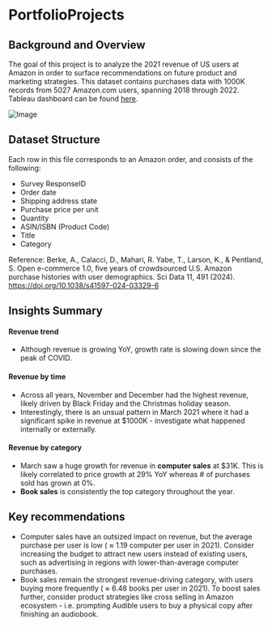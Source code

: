 # PortfolioProjects


## Background and Overview

The goal of this project is to analyze the 2021 revenue of US users at Amazon in order to surface recommendations on future product and marketing strategies. This dataset contains purchases data with 1000K records from 5027 Amazon.com users, spanning 2018 through 2022. 
Tableau dashboard can be found [here](https://public.tableau.com/app/profile/shin.p1459/viz/AmazonRevenueAnalysis2021/AmazonRevenueAnalysis).

![Image](https://github.com/user-attachments/assets/9dbba1c9-7401-4c15-adc8-05da4b05dca8)


## Dataset Structure

Each row in this file corresponds to an Amazon order, and consists of the following: 
- Survey ResponseID
- Order date
- Shipping address state
- Purchase price per unit
- Quantity
- ASIN/ISBN (Product Code)
- Title
- Category

Reference:
Berke, A., Calacci, D., Mahari, R. Yabe, T., Larson, K., & Pentland, S. Open e-commerce 1.0, five years of crowdsourced U.S. Amazon purchase histories with user demographics. Sci Data 11, 491 (2024). https://doi.org/10.1038/s41597-024-03329-6


## Insights Summary

#### Revenue trend
- Although revenue is growing YoY, growth rate is slowing down since the peak of COVID.

#### Revenue by time
- Across all years, November and December had the highest revenue, likely driven by Black Friday and the Christmas holiday season.
- Interestingly, there is an unsual pattern in March 2021 where it had a significant spike in revenue at $1000K - investigate what happened internally or externally.

#### Revenue by category
- March saw a huge growth for revenue in **computer sales** at $31K. This is likely correlated to price growth at 29% YoY whereas # of purchases sold has grown at 0%.
- **Book sales** is consistently the top category throughout the year.


## Key recommendations

- Computer sales have an outsized impact on revenue, but the average purchase per user is low ( ≈ 1.19 computer per user in 2021). Consider increasing the budget to attract new users instead of existing users, such as advertising in regions with lower-than-average computer purchases.
- Book sales remain the strongest revenue-driving category, with users buying more frequently ( ≈ 6.48 books per user in 2021). To boost sales further, consider product strategies like cross selling in Amazon ecosystem - i.e. prompting Audible users to buy a physical copy after finishing an audiobook. 
